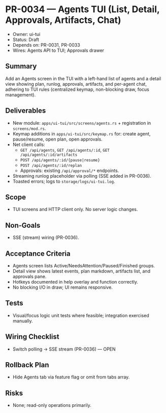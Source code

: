 # PR-0034 — Agents TUI (List, Detail, Approvals, Artifacts, Chat)

- Owner: ui-tui
- Status: Draft
- Depends on: PR-0031, PR-0033
- Wires: Agents API to TUI; Approvals drawer

## Summary
Add an Agents screen in the TUI with a left-hand list of agents and a detail view showing plan, runlog, approvals, artifacts, and per-agent chat, adhering to TUI rules (centralized keymap, non-blocking draw, focus management).

## Deliverables
- New module: `apps/ui-tui/src/screens/agents.rs` + registration in `screens/mod.rs`.
- Keymap additions in `apps/ui-tui/src/keymap.rs` for: create agent, pause/resume, open plan, open approvals.
- Net client calls:
  - `GET /api/agents`, `GET /api/agents/:id`, `GET /api/agents/:id/artifacts`
  - `POST /api/agents/:id/{pause|resume}`
  - `POST /api/agents/:id/replan`
  - Approvals: existing `/api/approval/*` endpoints.
- Streaming runlog placeholder via polling (SSE added in PR-0036).
- Toasted errors; logs to `storage/logs/ui-tui.log`.

## Scope
- TUI screens and HTTP client only. No server logic changes.

## Non‑Goals
- SSE (stream) wiring (PR-0036).

## Acceptance Criteria
- Agents screen lists Active/NeedsAttention/Paused/Finished groups.
- Detail view shows latest events, plan markdown, artifacts list, and approvals pane.
- Hotkeys documented in help overlay and function correctly.
- No blocking I/O in draw; UI remains responsive.

## Tests
- Visual/focus logic unit tests where feasible; integration exercised manually.

## Wiring Checklist
- Switch polling → SSE stream (PR-0036) — OPEN

## Rollback Plan
- Hide Agents tab via feature flag or omit from tabs array.

## Risks
- None; read-only operations primarily.

